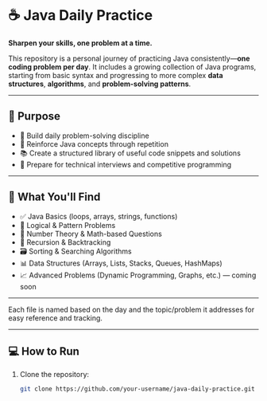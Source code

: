 # ☕ Java Daily Practice

**Sharpen your skills, one problem at a time.**

This repository is a personal journey of practicing Java consistently—**one coding problem per day**. It includes a growing collection of Java programs, starting from basic syntax and progressing to more complex **data structures**, **algorithms**, and **problem-solving patterns**.

---

## 📌 Purpose

- 🧠 Build daily problem-solving discipline
- 🔁 Reinforce Java concepts through repetition
- 📚 Create a structured library of useful code snippets and solutions
- 🧪 Prepare for technical interviews and competitive programming

---

## 🧱 What You'll Find

- ✅ Java Basics (loops, arrays, strings, functions)
- 🧩 Logical & Pattern Problems
- 🔢 Number Theory & Math-based Questions
- 🔄 Recursion & Backtracking
- 🗃️ Sorting & Searching Algorithms
- 📊 Data Structures (Arrays, Lists, Stacks, Queues, HashMaps)
- 📈 Advanced Problems (Dynamic Programming, Graphs, etc.) — coming soon

---


Each file is named based on the day and the topic/problem it addresses for easy reference and tracking.

---

## 💻 How to Run

1. Clone the repository:
   ```bash
   git clone https://github.com/your-username/java-daily-practice.git


